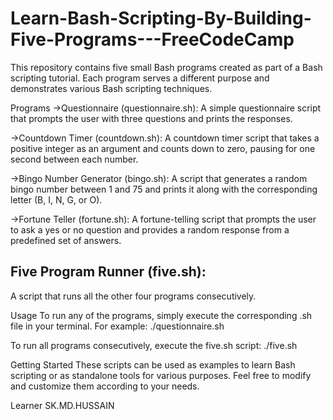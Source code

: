 # Learn-Bash-Scripting-By-Building-Five-Programs---FreeCodeCamp
This repository contains five small Bash programs created as part of a Bash scripting tutorial. Each program serves a different purpose and demonstrates various Bash scripting techniques.

Programs
->Questionnaire (questionnaire.sh):
A simple questionnaire script that prompts the user with three questions and prints the responses.

->Countdown Timer (countdown.sh):
A countdown timer script that takes a positive integer as an argument and counts down to zero, pausing for one second between each number.

->Bingo Number Generator (bingo.sh):
A script that generates a random bingo number between 1 and 75 and prints it along with the corresponding letter (B, I, N, G, or O).

->Fortune Teller (fortune.sh):
A fortune-telling script that prompts the user to ask a yes or no question and provides a random response from a predefined set of answers.

Five Program Runner (five.sh):
----------------------------------
A script that runs all the other four programs consecutively.

Usage
To run any of the programs, simply execute the corresponding .sh file in your terminal. For example:
./questionnaire.sh

To run all programs consecutively, execute the five.sh script:
./five.sh

Getting Started
These scripts can be used as examples to learn Bash scripting or as standalone tools for various purposes. Feel free to modify and customize them according to your needs.

Learner
SK.MD.HUSSAIN
